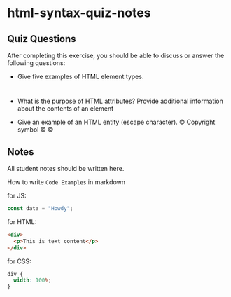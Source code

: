 # html-syntax-quiz-notes

## Quiz Questions

After completing this exercise, you should be able to discuss or answer the following questions:

- Give five examples of HTML element types.
<head></head>
<body></body>
<p></p>
<title></title>
<h1></h1>

- What is the purpose of HTML attributes?
Provide additional information about the contents of an element

- Give an example of an HTML entity (escape character).
© Copyright symbol &copy; &#169;

## Notes

All student notes should be written here.


How to write `Code Examples` in markdown

for JS:

```javascript
const data = "Howdy";
```

for HTML:

```html
<div>
  <p>This is text content</p>
</div>
```

for CSS:

```css
div {
  width: 100%;
}
```
